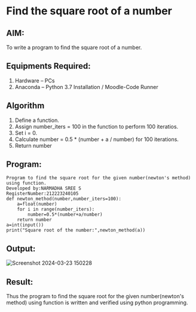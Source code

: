# Find the square root of a number

## AIM:
To write a program to find the square root of a number.

## Equipments Required:
1. Hardware – PCs
2. Anaconda – Python 3.7 Installation / Moodle-Code Runner

## Algorithm
1. Define a function.
2. Assign number_iters = 100 in the function to perform 100 iteratios.
3. Set i = 0.
4. Calculate  number = 0.5 * (number + a / number) for 100 iterations.
5. Return number

## Program:
```
Program to find the square root for the given number(newton's method) using function.
Developed by:NARMADHA SREE S
RegisterNumber:212223240105
def newton_method(number,number_iters=100):
    a=float(number)
    for i in range(number_iters):
        number=0.5*(number+a/number)
    return number
a=int(input())
print("Square root of the number:",newton_method(a))
```

## Output:
![Screenshot 2024-03-23 150228](https://github.com/Narmadhasree48/Square-root-of-a-number/assets/144979451/920d56de-def3-4955-88f3-2168506895b7)

## Result:
Thus the program to find the square root for the given number(newton's method) using function is written and verified using python programming.

